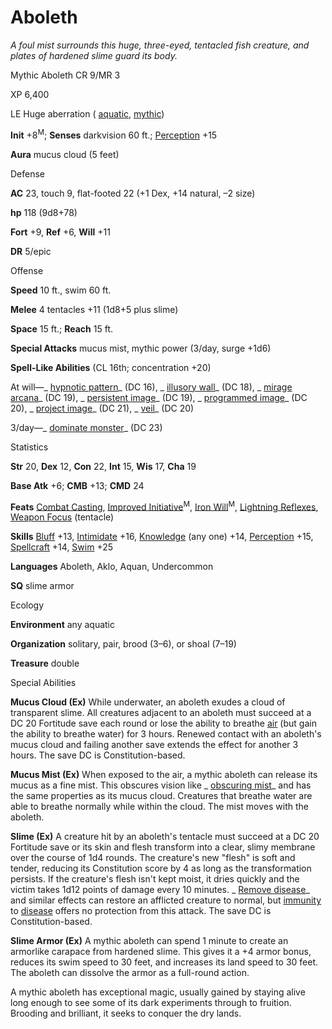 # Aboleth

_A foul mist surrounds this huge, three-eyed, tentacled fish creature, and plates of hardened slime guard its body._

Mythic Aboleth CR 9/MR 3

XP 6,400

LE Huge aberration ( [aquatic](/pathfinderRPG/prd/monsters/creatureTypes.html#_aquatic-subtype), [mythic](/pathfinderRPG/prd/mythicAdventures/mythicMonsters.html#_mythic-subtype))

**Init** +8<sup>M</sup>; **Senses** darkvision 60 ft.; [Perception](/pathfinderRPG/prd/skills/perception.html#_perception) +15

**Aura** mucus cloud (5 feet)

Defense

**AC** 23, touch 9, flat-footed 22 (+1 Dex, +14 natural, –2 size)

**hp** 118 (9d8+78)

**Fort** +9, **Ref** +6, **Will** +11

**DR** 5/epic

Offense

**Speed** 10 ft., swim 60 ft.

**Melee** 4 tentacles +11 (1d8+5 plus slime)

**Space** 15 ft.; **Reach** 15 ft.

**Special Attacks** mucus mist, mythic power (3/day, surge +1d6)

**Spell-Like Abilities** (CL 16th; concentration +20)

At will—_ [hypnotic pattern](/pathfinderRPG/prd/spells/hypnoticPattern.html#_hypnotic-pattern)_ (DC 16), _ [illusory wall](/pathfinderRPG/prd/spells/illusoryWall.html#_illusory-wall)_ (DC 18), _ [mirage arcana](/pathfinderRPG/prd/spells/mirageArcana.html#_mirage-arcana)_ (DC 19), _ [persistent image](/pathfinderRPG/prd/spells/persistentImage.html#_persistent-image)_ (DC 19), _ [programmed image](/pathfinderRPG/prd/spells/programmedImage.html#_programmed-image)_ (DC 20), _ [project image](/pathfinderRPG/prd/spells/projectImage.html#_project-image)_ (DC 21), _ [veil](/pathfinderRPG/prd/spells/veil.html#_veil)_ (DC 20)

3/day—_ [dominate monster](/pathfinderRPG/prd/spells/dominateMonster.html#_dominate-monster)_ (DC 23)

Statistics

**Str** 20, **Dex** 12, **Con** 22, **Int** 15, **Wis** 17, **Cha** 19

**Base Atk** +6; **CMB** +13; **CMD** 24

**Feats** [Combat Casting](/pathfinderRPG/prd/feats.html#_combat-casting), [Improved Initiative](/pathfinderRPG/prd/mythicAdventures/mythicFeats.html#_improved-initiative-mythic)<sup>M</sup>, [Iron Will](/pathfinderRPG/prd/mythicAdventures/mythicFeats.html#_iron-will-mythic)<sup>M</sup>, [Lightning Reflexes](/pathfinderRPG/prd/feats.html#_lightning-reflexes), [Weapon Focus](/pathfinderRPG/prd/feats.html#_weapon-focus) (tentacle)

**Skills** [Bluff](/pathfinderRPG/prd/skills/bluff.html#_bluff) +13, [Intimidate](/pathfinderRPG/prd/skills/intimidate.html#_intimidate) +16, [Knowledge](/pathfinderRPG/prd/skills/knowledge.html#_knowledge) (any one) +14, [Perception](/pathfinderRPG/prd/skills/perception.html#_perception) +15, [Spellcraft](/pathfinderRPG/prd/skills/spellcraft.html#_spellcraft) +14, [Swim](/pathfinderRPG/prd/skills/swim.html#_swim) +25

**Languages** Aboleth, Aklo, Aquan, Undercommon

**SQ** slime armor

Ecology

**Environment** any aquatic

**Organization** solitary, pair, brood (3–6), or shoal (7–19)

**Treasure** double

Special Abilities

**Mucus Cloud (Ex)** While underwater, an aboleth exudes a cloud of transparent slime. All creatures adjacent to an aboleth must succeed at a DC 20 Fortitude save each round or lose the ability to breathe [air](/pathfinderRPG/prd/monsters/creatureTypes.html#_air-subtype) (but gain the ability to breathe water) for 3 hours. Renewed contact with an aboleth's mucus cloud and failing another save extends the effect for another 3 hours. The save DC is Constitution-based.

**Mucus Mist (Ex)** When exposed to the air, a mythic aboleth can release its mucus as a fine mist. This obscures vision like _ [obscuring mist](/pathfinderRPG/prd/spells/obscuringMist.html#_obscuring-mist)_ and has the same properties as its mucus cloud. Creatures that breathe water are able to breathe normally while within the cloud. The mist moves with the aboleth.

**Slime (Ex)** A creature hit by an aboleth's tentacle must succeed at a DC 20 Fortitude save or its skin and flesh transform into a clear, slimy membrane over the course of 1d4 rounds. The creature's new "flesh" is soft and tender, reducing its Constitution score by 4 as long as the transformation persists. If the creature's flesh isn't kept moist, it dries quickly and the victim takes 1d12 points of damage every 10 minutes. _ [Remove disease](/pathfinderRPG/prd/spells/removeDisease.html#_remove-disease)_ and similar effects can restore an afflicted creature to normal, but [immunity](/pathfinderRPG/prd/monsters/universalMonsterRules.html#_immunity) to [disease](/pathfinderRPG/prd/monsters/universalMonsterRules.html#_disease) offers no protection from this attack. The save DC is Constitution-based.

**Slime Armor (Ex)** A mythic aboleth can spend 1 minute to create an armorlike carapace from hardened slime. This gives it a +4 armor bonus, reduces its swim speed to 30 feet, and increases its land speed to 30 feet. The aboleth can dissolve the armor as a full-round action.

A mythic aboleth has exceptional magic, usually gained by staying alive long enough to see some of its dark experiments through to fruition. Brooding and brilliant, it seeks to conquer the dry lands.

